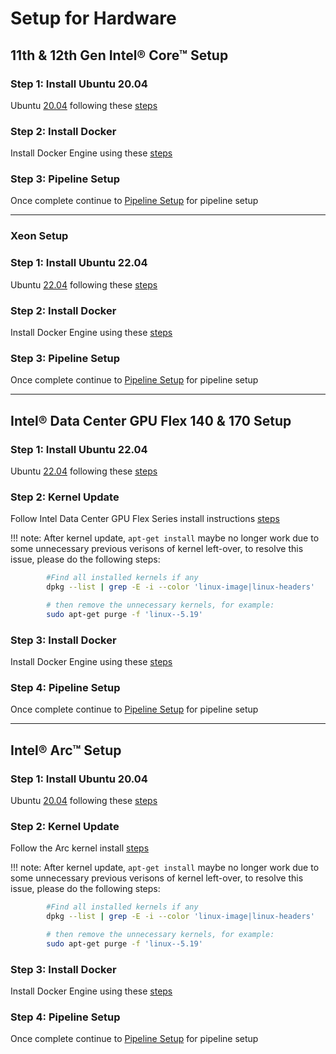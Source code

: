 # Setup for Hardware

## 11th & 12th Gen Intel® Core™ Setup

### Step 1: Install Ubuntu 20.04

Ubuntu [20.04](https://releases.ubuntu.com/focal/) following these [steps](https://ubuntu.com/tutorials/install-ubuntu-desktop#1-overview)

### Step 2: Install Docker

Install Docker Engine using these [steps](https://docs.docker.com/engine/install/ubuntu/)

### Step 3: Pipeline Setup

Once complete continue to [Pipeline Setup](./pipelinesetup.md) for pipeline setup

---

### Xeon Setup

### Step 1: Install Ubuntu 22.04

Ubuntu [22.04](https://releases.ubuntu.com/22.04/) following these [steps](https://ubuntu.com/tutorials/install-ubuntu-desktop#1-overview)

### Step 2: Install Docker

Install Docker Engine using these [steps](https://docs.docker.com/engine/install/ubuntu/)

### Step 3: Pipeline Setup

Once complete continue to [Pipeline Setup](./pipelinesetup.md) for pipeline setup

---

## Intel® Data Center GPU Flex 140 & 170 Setup

### Step 1: Install Ubuntu 22.04

Ubuntu [22.04](https://releases.ubuntu.com/22.04/) following these [steps](https://ubuntu.com/tutorials/install-ubuntu-desktop#1-overview)

### Step 2: Kernel Update

Follow Intel Data Center GPU Flex Series install instructions [steps](https://dgpu-docs.intel.com/installation-guides/ubuntu/ubuntu-jammy-dc.html)

!!! note:
    After kernel update, `apt-get install` maybe no longer work due to some unnecessary previous verisons of kernel left-over,
    to resolve this issue, please do the following steps:
    
```bash
        #Find all installed kernels if any
        dpkg --list | grep -E -i --color 'linux-image|linux-headers'

        # then remove the unnecessary kernels, for example:
        sudo apt-get purge -f 'linux--5.19'
```

### Step 3: Install Docker

Install Docker Engine using these [steps](https://docs.docker.com/engine/install/ubuntu/)

### Step 4: Pipeline Setup

Once complete continue to [Pipeline Setup](./pipelinesetup.md) for pipeline setup

---

## Intel® Arc™ Setup

### Step 1: Install Ubuntu 20.04

Ubuntu [20.04](https://releases.ubuntu.com/focal/) following these [steps](https://ubuntu.com/tutorials/install-ubuntu-desktop#1-overview)

### Step 2: Kernel Update

Follow the Arc kernel install [steps](https://dgpu-docs.intel.com/installation-guides/ubuntu/ubuntu-focal-arc.html)

!!! note:
    After kernel update, `apt-get install` maybe no longer work due to some unnecessary previous verisons of kernel left-over,
    to resolve this issue, please do the following steps:

```bash
        #Find all installed kernels if any
        dpkg --list | grep -E -i --color 'linux-image|linux-headers'

        # then remove the unnecessary kernels, for example:
        sudo apt-get purge -f 'linux--5.19'
```

### Step 3: Install Docker

Install Docker Engine using these [steps](https://docs.docker.com/engine/install/ubuntu/)

### Step 4: Pipeline Setup

Once complete continue to [Pipeline Setup](./pipelinesetup.md) for pipeline setup
